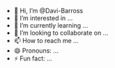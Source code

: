 - 👋 Hi, I’m @Davi-Barross
- 👀 I’m interested in ...
- 🌱 I’m currently learning ...
- 💞️ I’m looking to collaborate on ...
- 📫 How to reach me ...
- 😄 Pronouns: ...
- ⚡ Fun fact: ...

<!---
Davi-Barross/Davi-Barross is a ✨ special ✨ repository because its `README.md` (this file) appears on your GitHub profile.
You can click the Preview link to take a look at your changes.
--->
